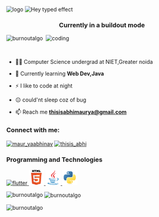 ![logo](https://github.com/BURNOUTAlGO/burnoutAlgo/blob/main/ABHINAV%20MAURYA.png)
![Hey typed effect](https://readme-typing-svg.herokuapp.com?font=Poppins&weight=500&size=25&pause=1000&width=435&lines=Hey+there%2C+I'm+Abhinav+Maurya!+%F0%9F%91%8B)

    


<h3 align="center">Currently in a buildout mode</h3>
<img align="right" alt="coding" width="400" src="https://cdn.dribbble.com/users/926537/screenshots/4502924/python-2.gif">

<p align="left"> <img src="https://komarev.com/ghpvc/?username=burnoutalgo&label=Profile%20views&color=0e75b6&style=flat" alt="burnoutalgo" /> </p>

<p align="left"> <a href="https://twitter.com/" target="blank"><img src="https://img.shields.io/twitter/follow/?logo=twitter&style=for-the-badge" alt="" /></a> </p>

- 👨‍🎓 Computer Science undergrad at NIET,Greater noida
  
- 🌱 Currently learning **Web Dev,Java**

- ⚡ I like to code at night

- 😐 could'nt sleep coz of bug

- 📫 Reach me **thisisabhimaurya@gmail.com**


<h3 align="left">Connect with me:</h3>
<p align="left">
<a href="https://instagram.com/maur_yaabhinav" target="blank"><img align="center" src="https://raw.githubusercontent.com/rahuldkjain/github-profile-readme-generator/master/src/images/icons/Social/instagram.svg" alt="maur_yaabhinav" height="30" width="40" /></a>
<a href="https://www.leetcode.com/thisis_abhi" target="blank"><img align="center" src="https://raw.githubusercontent.com/rahuldkjain/github-profile-readme-generator/master/src/images/icons/Social/leet-code.svg" alt="thisis_abhi" height="30" width="40" /></a>
</p>

<h3 align="left">Programming and Technologies</h3>
<p align="left"> <a href="https://kotlinlang.org/" target="_blank" rel="noreferrer"> <img src="https://upload.wikimedia.org/wikipedia/commons/thumb/0/06/Kotlin_Icon.svg/768px-Kotlin_Icon.svg.png?20171012085709" alt="flutter" width="30" height="30"/> </a> <a href="https://www.w3.org/html/" target="_blank" rel="noreferrer"> <img src="https://raw.githubusercontent.com/devicons/devicon/master/icons/html5/html5-original-wordmark.svg" alt="html5" width="40" height="40"/> </a> <a href="https://www.java.com" target="_blank" rel="noreferrer"> <img src="https://raw.githubusercontent.com/devicons/devicon/master/icons/java/java-original.svg" alt="java" width="40" height="40"/> </a> <a href="https://www.python.org" target="_blank" rel="noreferrer"> <img src="https://raw.githubusercontent.com/devicons/devicon/master/icons/python/python-original.svg" alt="python" width="40" height="40"/> </a> </p>

<p><img align="left" src="https://github-readme-stats.vercel.app/api/top-langs?username=burnoutalgo&show_icons=true&locale=en&layout=compact" alt="burnoutalgo" /></p>

<p>&nbsp;<img align="center" src="https://github-readme-stats.vercel.app/api?username=burnoutalgo&show_icons=true&locale=en" alt="burnoutalgo" /></p>

<p><img align="center" src="https://github-readme-streak-stats.herokuapp.com/?user=burnoutalgo&" alt="burnoutalgo" /></p>

